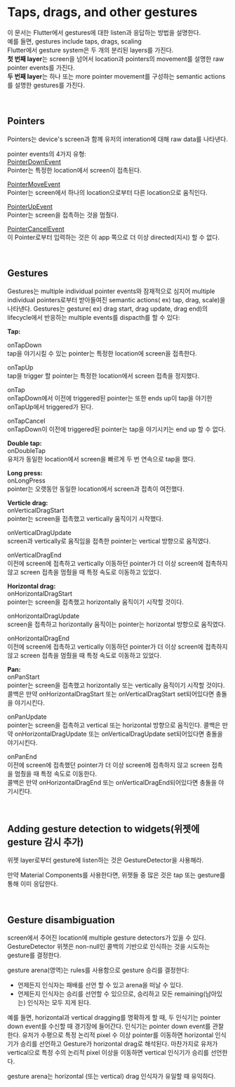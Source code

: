 # Taps, drags, and other gestures  

이 문서는 Flutter에서 gestures에 대한 listen과 응답하는 방법을 설명한다.  
예를 들면, gestures include taps, drags, scaling  
Flutter에서 gesture system은 두 개의 분리된 layers를 가진다.  
**첫 번째 layer**는 screen을 넘어서 location과 pointers의 movement를 설명한 raw pointer events를 가진다.  
**두 번째 layer**는 하나 또는 more pointer movement를 구성하는 semantic actions를 설명한 gestures를 가진다.  

<br/>

## Pointers
Pointers는 device's screen과 함께 유저의 interation에 대해 raw data를 나타낸다.  

pointer events의 4가지 유형:  
[PointerDownEvent](https://api.flutter.dev/flutter/gestures/PointerDownEvent-class.html)  
Pointer는 특정한 location에서 screen이 접촉된다.  

[PointerMoveEvent](https://api.flutter.dev/flutter/gestures/PointerMoveEvent-class.html)  
Pointer는 screen에서 하나의 location으로부터 다른 location으로 움직인다.  

[PointerUpEvent](https://api.flutter.dev/flutter/gestures/PointerUpEvent-class.html)  
Pointer는 screen을 접촉하는 것을 멈췄다.  

[PointerCancelEvent](https://api.flutter.dev/flutter/gestures/PointerCancelEvent-class.html)  
이 Pointer로부터 입력하는 것은 이 app 쪽으로 더 이상 directed(지시) 할 수 없다.  

<br/>

## Gestures  
Gestures는 multiple individual pointer events와 잠재적으로 심지어 multiple individual pointers로부터 받아들여진 semantic actions( ex) tap, drag, scale)을 나타낸다. Gestures는 gesture( ex) drag start, drag update, drag end)의 lifecycle에서 반응하는 multiple events를 dispacth를 할 수 있다:  

**Tap:**  

onTapDown  
tap을 야기시킬 수 있는 pointer는 특정한 location에 screen을 접촉한다.  

onTapUp  
tap을 trigger 할 pointer는 특정한 location에서 screen 접촉을 정지했다.  

onTap  
onTapDown에서 이전에 triggered된 pointer는 또한 ends up이 tap을 야기한 onTapUp에서 triggered가 된다.  

onTapCancel  
onTapDown이 이전에 triggered된 pointer는 tap을 야기시키는 end up 할 수 없다.

**Double tap:**  
onDoubleTap  
유저가 동일한 location에서 screen을 빠르게 두 번 연속으로 tap을 했다.

**Long press:**  
onLongPress  
pointer는 오랫동안 동일한 location에서 screen과 접촉이 여전했다.  

**Verticle drag:**  
onVerticalDragStart  
pointer는 screen을 접촉했고 vertically 움직이기 시작했다.  

onVerticalDragUpdate  
screen과 vertically로 움직임을 접촉한 pointer는 vertical 방향으로 움직였다.  

onVerticalDragEnd  
이전에 screen에 접촉하고 vertically 이동하던 pointer가 더 이상 screen에 접촉하지 않고 screen 접촉을 멈췄을 때 특정 속도로 이동하고 있었다.  

**Horizontal drag:**  
onHorizontalDragStart  
pointer는 screen을 접촉했고 horizontally 움직이기 시작할 것이다.  

onHorizontalDragUpdate  
screen을 접촉하고 horizontally 움직이는 pointer는 horizontal 방향으로 움직였다.  

onHorizontalDragEnd  
이전에 screen에 접촉하고 vertically 이동하던 pointer가 더 이상 screen에 접촉하지 않고 screen 접촉을 멈췄을 때 특정 속도로 이동하고 있었다.  

**Pan:**  
onPanStart  
pointer는 screen을 접촉했고 horizontally 또는 vertically 움직이기 시작할 것이다. 콜백은 만약 onHorizontalDragStart 또는 onVerticalDragStart set되어있다면 충돌을 야기시킨다.  

onPanUpdate  
pointer는 screen을 접촉하고 vertical 또는 horizontal 방향으로 움직인다. 콜백은 만약 onHorizontalDragUpdate 또는 onVerticalDragUpdate set되어있다면 충돌을 야기시킨다.  

onPanEnd  
이전에 screen에 접촉했던 pointer가 더 이상 screen에 접촉하지 않고 screen 접촉을 멈췄을 때 특정 속도로 이동한다.  
콜백은 만약 onHorizontalDragEnd 또는 onVerticalDragEnd되어있다면 충돌을 야기시킨다.  

<br/>

## Adding gesture detection to widgets(위젯에 gesture 감시 추가)  
위젯 layer로부터 gesture에 listen하는 것은 GestureDetector을 사용해라.  

만약 Material Components를 사용한다면, 위젯들 중 많은 것은 tap 또는 gesture를 통해 이미 응답한다.  

<br/>

## Gesture disambiguation  
screen에서 주어진 location에 multiple gesture detectors가 있을 수 있다.  
GestureDetector 위젯은 non-null인 콜백의 기반으로 인식하는 것을 시도하는 gesture를 결정한다.  

gesture arena(영역)는 rules를 사용함으로 gesture 승리를 결정한다:  
* 언제든지 인식자는 패배를 선언 할 수 있고 arena을 떠날 수 있다.  
* 언제든지 인식자는 승리를 선언할 수 있으므로, 승리하고 모든 remaining(남아있는) 인식자는 모두 지게 된다.  

예를 들면, horizontal과 vertical dragging를 명확하게 할 때, 두 인식기는 pointer down event를 수신할 때 경기장에 들어간다. 인식기는 pointer down event를 관찰한다. 유저가 수평으로 특정 논리적 pixel 수 이상 pointer를 이동하면 horizontal 인식기가 승리를 선언하고 Gesture가 horizontal drag로 해석된다. 마찬가지로 유저가 vertical으로 특정 수의 논리적 pixel 이상을 이동하면 vertical 인식기가 승리를 선언한다.  

gesture arena는 horizontal (또는 vertical) drag 인식자가 유일할 때 유익하다.